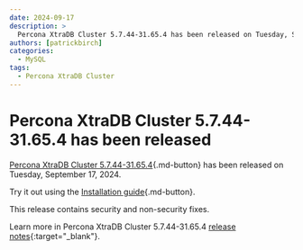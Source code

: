 ```yaml
---
date: 2024-09-17
description: >
  Percona XtraDB Cluster 5.7.44-31.65.4 has been released on Tuesday, September 17, 2024.
authors: [patrickbirch]
categories:
  - MySQL
tags:
  - Percona XtraDB Cluster
---
```


# Percona XtraDB Cluster 5.7.44-31.65.4 has been released

<!-- more -->

[Percona XtraDB Cluster 5.7.44-31.65.4](https://docs.percona.com/percona-xtradb-cluster/5.7/){.md-button} has been released on Tuesday, September 17, 2024.

Try it out using the [Installation guide](https://docs.percona.com/percona-xtradb-cluster/5.7/install/index.html){.md-button}.

This release contains security and non-security fixes.

Learn more in Percona XtraDB Cluster 5.7.44-31.65.4 [release notes](https://docs.percona.com/percona-xtradb-cluster/5.7/release-notes/5.7.44-31.65.4.html){:target="_blank"}.

